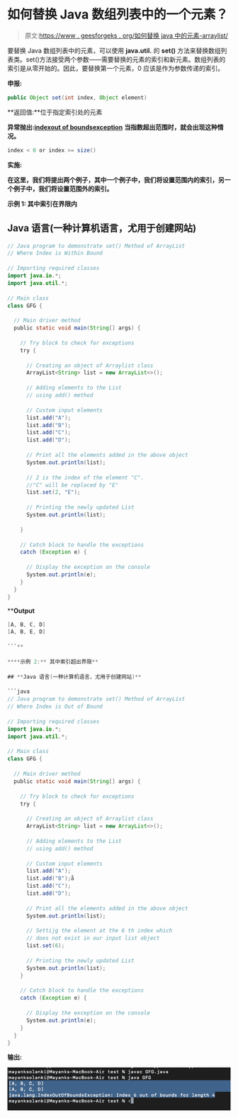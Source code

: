 # 如何替换 Java 数组列表中的一个元素？

> 原文:[https://www . geesforgeks . org/如何替换 java 中的元素-arraylist/](https://www.geeksforgeeks.org/how-to-replace-a-element-in-java-arraylist/)

要替换 Java 数组列表中的元素，可以使用 **java.util.** 的 **set()** 方法来替换数组列表类。set()方法接受两个参数——需要替换的元素的索引和新元素。数组列表的索引是从零开始的。因此，要替换第一个元素，0 应该是作为参数传递的索引。

**申报:**

```java
public Object set(int index, Object element)
```

**返回值:**位于指定索引处的元素

**异常抛出:**[**indexout of boundsexception**](https://www.geeksforgeeks.org/understanding-array-indexoutofbounds-exception-in-java/) **当指数超出范围时，就会出现这种情况。**

```java
index < 0 or index >= size()
```

****实施:****

**在这里，我们将提出两个例子，其中一个例子中，我们将设置范围内的索引，另一个例子中，我们将设置范围外的索引。**

****示例 1:** 其中索引在界限内**

## **Java 语言(一种计算机语言，尤用于创建网站)**

```java
// Java program to demonstrate set() Method of ArrayList
// Where Index is Within Bound

// Importing required classes
import java.io.*;
import java.util.*;

// Main class
class GFG {

  // Main driver method
  public static void main(String[] args) {

    // Try block to check for exceptions
    try {

      // Creating an object of Arraylist class
      ArrayList<String> list = new ArrayList<>();

      // Adding elements to the List
      // using add() method

      // Custom input elements
      list.add("A");
      list.add("B");
      list.add("C");
      list.add("D");

      // Print all the elements added in the above object
      System.out.println(list);

      // 2 is the index of the element "C".
      //"C" will be replaced by "E"
      list.set(2, "E");

      // Printing the newly updated List
      System.out.println(list);

    }

    // Catch block to handle the exceptions
    catch (Exception e) {

      // Display the exception on the console
      System.out.println(e);
    }
  }
}
```

****Output**

```java
[A, B, C, D]
[A, B, E, D]

```** 

****示例 2:** 其中索引超出界限**

## **Java 语言(一种计算机语言，尤用于创建网站)**

```java
// Java program to demonstrate set() Method of ArrayList
// Where Index is Out of Bound

// Importing required classes
import java.io.*;
import java.util.*;

// Main class
class GFG {

  // Main driver method
  public static void main(String[] args) {

    // Try block to check for exceptions
    try {

      // Creating an object of Arraylist class
      ArrayList<String> list = new ArrayList<>();

      // Adding elements to the List
      // using add() method

      // Custom input elements
      list.add("A");
      list.add("B");å
      list.add("C");
      list.add("D");

      // Print all the elements added in the above object
      System.out.println(list);

      // Settijg the element at the 6 th index which
      // does not exist in our input list object
      list.set(6);

      // Printing the newly updated List
      System.out.println(list);
    }

    // Catch block to handle the exceptions
    catch (Exception e) {

      // Display the exception on the console
      System.out.println(e);
    }
  }
}
```

****输出:****

**![](img/325bca911ab87c6d340c596ac90c16b6.png)**